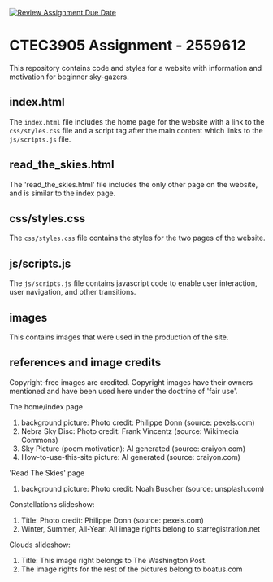 [![Review Assignment Due Date](https://classroom.github.com/assets/deadline-readme-button-24ddc0f5d75046c5622901739e7c5dd533143b0c8e959d652212380cedb1ea36.svg)](https://classroom.github.com/a/GGwkV7WK)
# CTEC3905 Assignment - 2559612

This repository contains code and styles for a website with information and motivation for beginner sky-gazers. 


## index.html

The `index.html` file includes the home page for the website with a link to the `css/styles.css` file and a script tag after the main content which links to the `js/scripts.js` file.

## read_the_skies.html

The 'read_the_skies.html' file includes the only other page on the website, and is similar to the index page. 

## css/styles.css

The `css/styles.css` file contains the styles for the two pages of the website.

## js/scripts.js

The `js/scripts.js` file contains javascript code to enable user interaction, user navigation, and other transitions.

## images 

This contains images that were used in the production of the site. 

## references and image credits 
Copyright-free images are credited. Copyright images have their owners mentioned and have been used here under the doctrine of 'fair use'.

The home/index page
1. background picture: Photo credit: Philippe Donn (source: pexels.com)
2. Nebra Sky Disc: Photo credit: Frank Vincentz (source: Wikimedia Commons)
3. Sky Picture (poem motivation): AI generated (source: craiyon.com)
4. How-to-use-this-site picture: AI generated (source: craiyon.com)

'Read The Skies' page
1. background picture: Photo credit: Noah Buscher (source: unsplash.com)

Constellations slideshow:
1. Title: Photo credit: Philippe Donn (source: pexels.com)
2. Winter, Summer, All-Year: All image rights belong to starregistration.net

Clouds slideshow: 
1. Title: This image right belongs to The Washington Post. 
2. The image rights for the rest of the pictures belong to boatus.com
